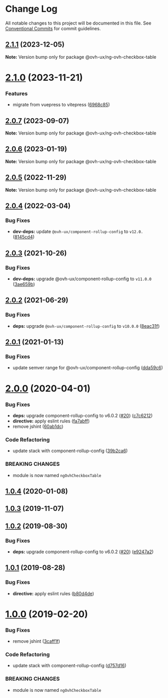 # Change Log

All notable changes to this project will be documented in this file.
See [Conventional Commits](https://conventionalcommits.org) for commit guidelines.

## [2.1.1](https://github.com/ovh/manager/compare/@ovh-ux/ng-ovh-checkbox-table@2.1.0...@ovh-ux/ng-ovh-checkbox-table@2.1.1) (2023-12-05)

**Note:** Version bump only for package @ovh-ux/ng-ovh-checkbox-table





# [2.1.0](https://github.com/ovh/manager/compare/@ovh-ux/ng-ovh-checkbox-table@2.0.7...@ovh-ux/ng-ovh-checkbox-table@2.1.0) (2023-11-21)


### Features

* migrate from vuepress to vitepress ([6968c85](https://github.com/ovh/manager/commit/6968c85f00e19c41bc240abb37a50e9dacf9c5e5))





## [2.0.7](https://github.com/ovh/manager/compare/@ovh-ux/ng-ovh-checkbox-table@2.0.6...@ovh-ux/ng-ovh-checkbox-table@2.0.7) (2023-09-07)

**Note:** Version bump only for package @ovh-ux/ng-ovh-checkbox-table





## [2.0.6](https://github.com/ovh/manager/compare/@ovh-ux/ng-ovh-checkbox-table@2.0.5...@ovh-ux/ng-ovh-checkbox-table@2.0.6) (2023-01-19)

**Note:** Version bump only for package @ovh-ux/ng-ovh-checkbox-table





## [2.0.5](https://github.com/ovh/manager/compare/@ovh-ux/ng-ovh-checkbox-table@2.0.4...@ovh-ux/ng-ovh-checkbox-table@2.0.5) (2022-11-29)

**Note:** Version bump only for package @ovh-ux/ng-ovh-checkbox-table





## [2.0.4](https://github.com/ovh/manager/compare/@ovh-ux/ng-ovh-checkbox-table@2.0.3...@ovh-ux/ng-ovh-checkbox-table@2.0.4) (2022-03-04)


### Bug Fixes

* **dev-deps:** update `@ovh-ux/component-rollup-config` to `v12.0.` ([8145cd4](https://github.com/ovh/manager/commit/8145cd44a34cec071db4b5267182705625951077))



## [2.0.3](https://github.com/ovh/manager/compare/@ovh-ux/ng-ovh-checkbox-table@2.0.2...@ovh-ux/ng-ovh-checkbox-table@2.0.3) (2021-10-26)


### Bug Fixes

* **dev-deps:** upgrade @ovh-ux/component-rollup-config to `v11.0.0` ([3ae659b](https://github.com/ovh/manager/commit/3ae659bea59244fd5660375b9dac52055cc374b0))



## [2.0.2](https://github.com/ovh/manager/compare/@ovh-ux/ng-ovh-checkbox-table@2.0.1...@ovh-ux/ng-ovh-checkbox-table@2.0.2) (2021-06-29)


### Bug Fixes

* **deps:** upgrade `@ovh-ux/component-rollup-config` to `v10.0.0` ([8eac31f](https://github.com/ovh/manager/commit/8eac31f81e46d1570c131cf55788d6435842ab6d))



## [2.0.1](https://github.com/ovh/manager/compare/@ovh-ux/ng-ovh-checkbox-table@2.0.0...@ovh-ux/ng-ovh-checkbox-table@2.0.1) (2021-01-13)


### Bug Fixes

* update semver range for @ovh-ux/component-rollup-config ([dda59c6](https://github.com/ovh/manager/commit/dda59c6b71cb4ad9ab98f06a0bf995a7eb45a1d9))



# [2.0.0](https://github.com/ovh/manager/compare/@ovh-ux/ng-ovh-checkbox-table@1.0.4...@ovh-ux/ng-ovh-checkbox-table@2.0.0) (2020-04-01)


### Bug Fixes

* **deps:** upgrade component-rollup-config to v6.0.2 ([#20](https://github.com/ovh/manager/issues/20)) ([c7c6212](https://github.com/ovh/manager/commit/c7c62126cb4d566511f9fae423ecc763f8ff6029))
* **directive:** apply eslint rules ([fa7abff](https://github.com/ovh/manager/commit/fa7abffd8cdb7b6bf357e6f9a84624fd5b6b6b7e))
* remove jshint ([60ab1dc](https://github.com/ovh/manager/commit/60ab1dc656c57752c4ed74715fc791f9686bbbdb))


### Code Refactoring

* update stack with component-rollup-config ([39b2ca6](https://github.com/ovh/manager/commit/39b2ca63a775e5c30588cd72d204953acdfc3e8e))


### BREAKING CHANGES

* module is now named `ngOvhCheckboxTable`



## [1.0.4](https://github.com/ovh-ux/ng-ovh-checkbox-table/compare/v1.0.3...v1.0.4) (2020-01-08)



## [1.0.3](https://github.com/ovh-ux/ng-ovh-checkbox-table/compare/v1.0.2...v1.0.3) (2019-11-07)



## [1.0.2](https://github.com/ovh-ux/ng-ovh-checkbox-table/compare/v1.0.1...v1.0.2) (2019-08-30)


### Bug Fixes

* **deps:** upgrade component-rollup-config to v6.0.2 ([#20](https://github.com/ovh-ux/ng-ovh-checkbox-table/issues/20)) ([e9247a2](https://github.com/ovh-ux/ng-ovh-checkbox-table/commit/e9247a2))



## [1.0.1](https://github.com/ovh-ux/ng-ovh-checkbox-table/compare/v1.0.0...v1.0.1) (2019-08-28)


### Bug Fixes

* **directive:** apply eslint rules ([b80d4de](https://github.com/ovh-ux/ng-ovh-checkbox-table/commit/b80d4de))



# [1.0.0](https://github.com/ovh-ux/ng-ovh-checkbox-table/compare/0.1.2...1.0.0) (2019-02-20)


### Bug Fixes

* remove jshint ([3caff1f](https://github.com/ovh-ux/ng-ovh-checkbox-table/commit/3caff1f))


### Code Refactoring

* update stack with component-rollup-config ([d757d16](https://github.com/ovh-ux/ng-ovh-checkbox-table/commit/d757d16))


### BREAKING CHANGES

* module is now named `ngOvhCheckboxTable`
